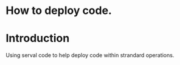 # How to deploy code. 



# Introduction

Using serval code to help deploy code within strandard operations. 
